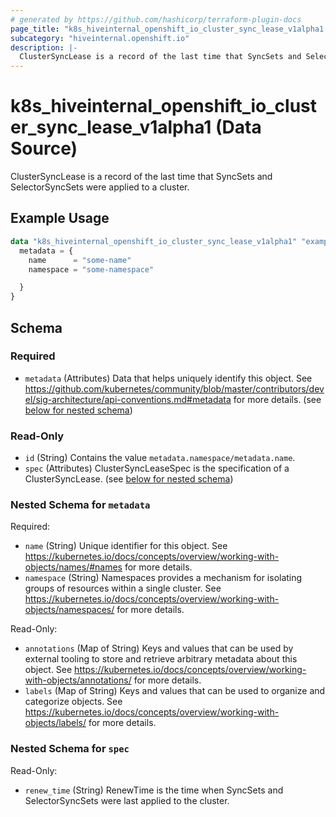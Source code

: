 ```yaml
---
# generated by https://github.com/hashicorp/terraform-plugin-docs
page_title: "k8s_hiveinternal_openshift_io_cluster_sync_lease_v1alpha1 Data Source - terraform-provider-k8s"
subcategory: "hiveinternal.openshift.io"
description: |-
  ClusterSyncLease is a record of the last time that SyncSets and SelectorSyncSets were applied to a cluster.
---
```


# k8s_hiveinternal_openshift_io_cluster_sync_lease_v1alpha1 (Data Source)

ClusterSyncLease is a record of the last time that SyncSets and SelectorSyncSets were applied to a cluster.

## Example Usage

```terraform
data "k8s_hiveinternal_openshift_io_cluster_sync_lease_v1alpha1" "example" {
  metadata = {
    name      = "some-name"
    namespace = "some-namespace"

  }
}
```

<!-- schema generated by tfplugindocs -->
## Schema

### Required

- `metadata` (Attributes) Data that helps uniquely identify this object. See https://github.com/kubernetes/community/blob/master/contributors/devel/sig-architecture/api-conventions.md#metadata for more details. (see [below for nested schema](#nestedatt--metadata))

### Read-Only

- `id` (String) Contains the value `metadata.namespace/metadata.name`.
- `spec` (Attributes) ClusterSyncLeaseSpec is the specification of a ClusterSyncLease. (see [below for nested schema](#nestedatt--spec))

<a id="nestedatt--metadata"></a>
### Nested Schema for `metadata`

Required:

- `name` (String) Unique identifier for this object. See https://kubernetes.io/docs/concepts/overview/working-with-objects/names/#names for more details.
- `namespace` (String) Namespaces provides a mechanism for isolating groups of resources within a single cluster. See https://kubernetes.io/docs/concepts/overview/working-with-objects/namespaces/ for more details.

Read-Only:

- `annotations` (Map of String) Keys and values that can be used by external tooling to store and retrieve arbitrary metadata about this object. See https://kubernetes.io/docs/concepts/overview/working-with-objects/annotations/ for more details.
- `labels` (Map of String) Keys and values that can be used to organize and categorize objects. See https://kubernetes.io/docs/concepts/overview/working-with-objects/labels/ for more details.


<a id="nestedatt--spec"></a>
### Nested Schema for `spec`

Read-Only:

- `renew_time` (String) RenewTime is the time when SyncSets and SelectorSyncSets were last applied to the cluster.
